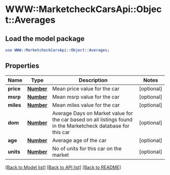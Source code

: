 # WWW::MarketcheckCarsApi::Object::Averages

## Load the model package
```perl
use WWW::MarketcheckCarsApi::Object::Averages;
```

## Properties
Name | Type | Description | Notes
------------ | ------------- | ------------- | -------------
**price** | [**Number**](Number.md) | Mean price value for the car | [optional] 
**msrp** | [**Number**](Number.md) | Mean msrp value for the car | [optional] 
**miles** | [**Number**](Number.md) | Mean miles value for the car | [optional] 
**dom** | [**Number**](Number.md) | Average Days on Market value for the car based on all listings found in the Marketcheck database for this car | [optional] 
**age** | [**Number**](Number.md) | Average age of the car | [optional] 
**units** | [**Number**](Number.md) | No of units for this car on the market | [optional] 

[[Back to Model list]](../README.md#documentation-for-models) [[Back to API list]](../README.md#documentation-for-api-endpoints) [[Back to README]](../README.md)


